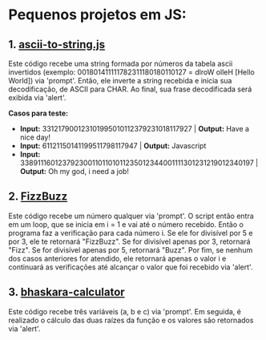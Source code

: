 # Pequenos projetos em JS:

## 1. [ascii-to-string.js](https://github.com/royalfelep/javascript/blob/main/projetinhos/ascii-to-string)
<p> Este código recebe uma string formada por números da tabela ascii invertidos (exemplo: 001801411111782311180180110127 = dlroW olleH [Hello World]) via 'prompt'. Então, ele inverte a string recebida e inicia sua decodificação, de ASCII para CHAR. Ao final, sua frase decodificada será exibida via 'alert'.</p>

  <p> <b>Casos para teste:</b>
      <ul>
        <li> <b>Input:</b> 331217900123101995010112379231018117927 | <b>Output:</b> Have a nice day! </li>
        <li> <b>Input:</b> 61121150141199511798117947 | <b>Output:</b> Javascript </li>
        <li> <b>Input:</b> 3389111601237923001101101011235012344001111301231219012340197 | <b>Output:</b> Oh my god, i need a job! </li>
      </ul>
  </p>

## 2. [FizzBuzz](https://github.com/royalfelep/javascript/blob/main/projetinhos/FizzBuzz)
<p> Este código recebe um número qualquer via 'prompt'. O script então entra em um loop, que se inicia em i = 1 e vai até o número recebido. Então o programa faz a verificação para cada número i. Se ele for divisível por 5 e por 3, ele te retornará "FizzBuzz". Se for divisível apenas por 3, retornará "Fizz". Se for divisível apenas por 5, retornará "Buzz". Por fim, se nenhum dos casos anteriores for atendido, ele retornará apenas o valor i e continuará as verificações até alcançar o valor que foi recebido via 'alert'. </p>

## 3. [bhaskara-calculator](https://github.com/royalfelep/javascript/blob/main/projetinhos/bhaskara-calculator)
<p>  Este código recebe três variáveis (a, b e c) via 'prompt'. Em seguida, é realizado o cálculo das duas raízes da função e os valores são retornados via 'alert'.
